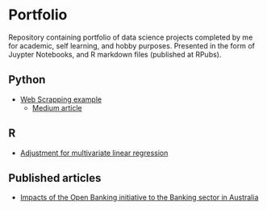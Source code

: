 # Portfolio
Repository containing portfolio of data science projects completed by me for academic, self learning, and hobby purposes. Presented in the form of Juypter Notebooks, and R markdown files (published at RPubs).

## Python

  * [Web Scrapping example](./python/Web_Scrape_Example.ipynb)
    * [Medium article](https://benny-lee.medium.com/using-python-for-web-scrapping-6a435be50252)

## R
 
   * [Adjustment for multivariate linear regression](http://rpubs.com/bennylee_uts/425847)



## Published articles

   * [Impacts of the Open Banking initiative to the Banking sector in Australia](https://benny-lee.medium.com/impacts-of-the-open-banking-initiative-to-the-banking-sector-in-australia-2baec0f2cbaf)
